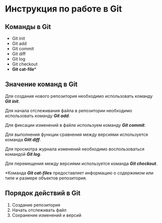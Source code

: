 # Инструкция по работе в Git #

## Команды в Git ##

* Git init
* Git add
* Git commit
* Git diff
* Git log
* Git checkout
* **Git cat-file***

## Значение команд в Git ##

Для создания нового репозитория необходимо использовать команду ___Git init___.

Для начала отслеживания файла в репозитории необходимо использовать команду ___Git add___.

Для фиксации изменений в файле используем команду ___Git commit___.

Для выполнения функции сравнения между версиями используется команда ___Gitt diff___.

Для просмотра журнала изменений необходимо воспользоваться командой ___Git log___.

Для перемещения между версиями используется команда ___Git checkout___.

*Команда ___Git cat-files___ предоставляет информацию о содержимом или типе и размере объектов репозитория.

## Порядок действий в Git ##

1. Создание репозитория
2. Начать отслеживать файл
3. Сохранение изменений и версий


